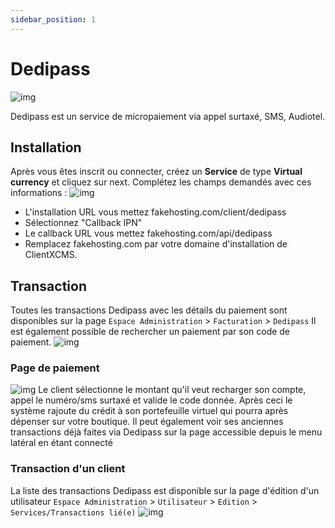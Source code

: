 ```yaml
---
sidebar_position: 1
---
```


# Dedipass
![img](http://dedipass.com/images/logo-white.png)

Dedipass est un service de micropaiement via appel surtaxé, SMS, Audiotel.

## Installation
Après vous êtes inscrit ou connecter, créez un **Service** de type **Virtual currency** et cliquez sur next. Complétez les champs demandés avec ces informations : 
![img](https://media.discordapp.net/attachments/926274245225504779/954699793060462662/unknown.png)
- L'installation URL vous mettez fakehosting.com/client/dedipass
- Sélectionnez "Callback IPN"
- Le callback URL vous mettez fakehosting.com/api/dedipass
- Remplacez fakehosting.com par votre domaine d'installation de ClientXCMS.
## Transaction
Toutes les transactions Dedipass avec les détails du paiement sont disponibles sur la page  `Espace Administration` > `Facturation` > `Dedipass`
Il est également possible de rechercher un paiement par son code de paiement.
![img](https://media.discordapp.net/attachments/926274245225504779/954702127882715156/unknown.png)
### Page de paiement 
![img](https://media.discordapp.net/attachments/926274245225504779/954705231567011900/unknown.png)
Le client sélectionne le montant qu'il veut recharger son compte, appel le numéro/sms surtaxé et valide le code donnée. Après ceci le système rajoute du crédit à son portefeuille virtuel qui pourra après dépenser sur votre boutique.
Il peut également voir ses anciennes transactions déjà faites via Dedipass sur la page accessible depuis le menu latéral en étant connecté
### Transaction d'un client
La liste des transactions Dedipass est disponible sur la page d'édition d'un utilisateur `Espace Administration` > `Utilisateur` > `Edition` > `Services/Transactions lié(e)`
![img](https://media.discordapp.net/attachments/926274245225504779/954701610804736030/unknown.png)